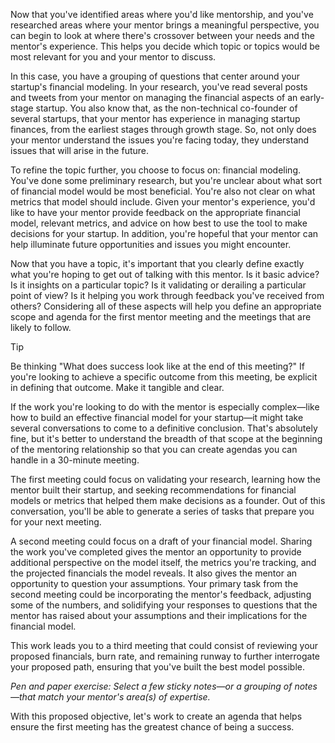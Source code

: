 Now that you've identified areas where you'd like mentorship, and you've researched areas where your mentor brings a meaningful perspective, you can begin to look at where there's crossover between your needs and the mentor's experience. This helps you decide which topic or topics would be most relevant for you and your mentor to discuss. 

In this case, you have a grouping of questions that center around your startup's financial modeling. In your research, you've read several posts and tweets from your mentor on managing the financial aspects of an early-stage startup. You also know that, as the non-technical co-founder of several startups, that your mentor has experience in managing startup finances, from the earliest stages through growth stage. So, not only does your mentor understand the issues you're facing today, they understand issues that will arise in the future.

To refine the topic further, you choose to focus on: financial modeling. You've done some preliminary research, but you're unclear about what sort of financial model would be most beneficial. You're also not clear on what metrics that model should include.  Given your mentor's experience, you'd like to have your mentor provide feedback on the appropriate financial model, relevant metrics, and advice on how best to use the tool to make decisions for your startup. In addition, you're hopeful that your mentor can help illuminate future opportunities and issues you might encounter.

Now that you have a topic, it's important that you clearly define exactly what you're hoping to get out of talking with this mentor. Is it basic advice? Is it insights on a particular topic? Is it validating or derailing a particular point of view? Is it helping you work through feedback you've received from others? Considering all of these aspects will help you define an appropriate scope and agenda for the first mentor meeting and the meetings that are likely to follow.

> [!TIP]
> Be thinking "What does success look like at the end of this meeting?" If you're looking to achieve a specific outcome from this meeting, be explicit in defining that outcome. Make it tangible and clear.

If the work you're looking to do with the mentor is especially complex—like how to build an effective financial model for your startup—it might take several conversations to come to a definitive conclusion. That's absolutely fine, but it's better to understand the breadth of that scope at the beginning of the mentoring relationship so that you can create agendas you can handle in a 30-minute meeting.

The first meeting could focus on validating your research, learning how the mentor built their startup, and seeking recommendations for financial models or metrics that helped them make decisions as a founder. Out of this conversation, you'll be able to generate a series of tasks that prepare you for your next meeting.

A second meeting could focus on a draft of your financial model. Sharing the work you've completed gives the mentor an opportunity to provide additional perspective on the model itself, the metrics you're tracking, and the projected financials the model reveals. It also gives the mentor an opportunity to question your assumptions. Your primary task from the second meeting could be incorporating the mentor's feedback, adjusting some of the numbers, and solidifying your responses to questions that the mentor has raised about your assumptions and their implications for the financial model.

This work leads you to a third meeting that could consist of reviewing your proposed financials, burn rate, and remaining runway to further interrogate your proposed path, ensuring that you've built the best model possible.

*Pen and paper exercise: Select a few sticky notes—or a grouping of notes—that match your mentor's area(s) of expertise.*

With this proposed objective, let's work to create an agenda that helps ensure the first meeting has the greatest chance of being a success.
